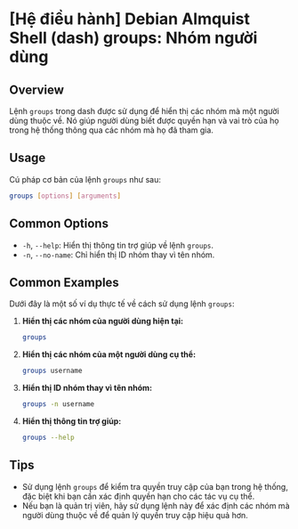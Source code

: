 # [Hệ điều hành] Debian Almquist Shell (dash) groups: Nhóm người dùng

## Overview
Lệnh `groups` trong dash được sử dụng để hiển thị các nhóm mà một người dùng thuộc về. Nó giúp người dùng biết được quyền hạn và vai trò của họ trong hệ thống thông qua các nhóm mà họ đã tham gia.

## Usage
Cú pháp cơ bản của lệnh `groups` như sau:

```bash
groups [options] [arguments]
```

## Common Options
- `-h`, `--help`: Hiển thị thông tin trợ giúp về lệnh `groups`.
- `-n`, `--no-name`: Chỉ hiển thị ID nhóm thay vì tên nhóm.

## Common Examples
Dưới đây là một số ví dụ thực tế về cách sử dụng lệnh `groups`:

1. **Hiển thị các nhóm của người dùng hiện tại:**
   ```bash
   groups
   ```

2. **Hiển thị các nhóm của một người dùng cụ thể:**
   ```bash
   groups username
   ```

3. **Hiển thị ID nhóm thay vì tên nhóm:**
   ```bash
   groups -n username
   ```

4. **Hiển thị thông tin trợ giúp:**
   ```bash
   groups --help
   ```

## Tips
- Sử dụng lệnh `groups` để kiểm tra quyền truy cập của bạn trong hệ thống, đặc biệt khi bạn cần xác định quyền hạn cho các tác vụ cụ thể.
- Nếu bạn là quản trị viên, hãy sử dụng lệnh này để xác định các nhóm mà người dùng thuộc về để quản lý quyền truy cập hiệu quả hơn.